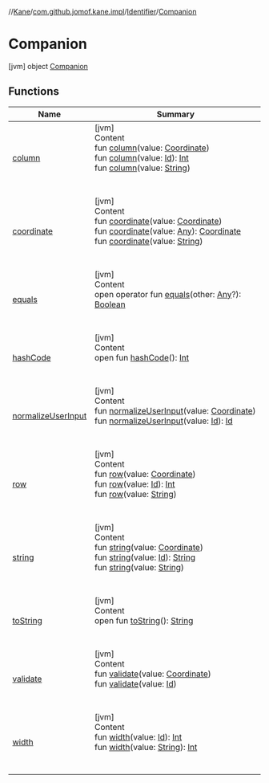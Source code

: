 //[Kane](../../../index.md)/[com.github.jomof.kane.impl](../../index.md)/[Identifier](../index.md)/[Companion](index.md)



# Companion  
 [jvm] object [Companion](index.md)   


## Functions  
  
|  Name|  Summary| 
|---|---|
| <a name="com.github.jomof.kane.impl/Identifier.Companion/column/#com.github.jomof.kane.impl.Coordinate/PointingToDeclaration/"></a>[column](column.md)| <a name="com.github.jomof.kane.impl/Identifier.Companion/column/#com.github.jomof.kane.impl.Coordinate/PointingToDeclaration/"></a>[jvm]  <br>Content  <br>fun [column](column.md)(value: [Coordinate](../../-coordinate/index.md))  <br>fun [column](column.md)(value: [Id](../../index.md#%5Bcom.github.jomof.kane.impl%2FId%2F%2F%2FPointingToDeclaration%2F%5D%2FClasslikes%2F2690868)): [Int](https://kotlinlang.org/api/latest/jvm/stdlib/kotlin/-int/index.html)  <br>fun [column](column.md)(value: [String](https://kotlinlang.org/api/latest/jvm/stdlib/kotlin/-string/index.html))  <br><br><br>
| <a name="com.github.jomof.kane.impl/Identifier.Companion/coordinate/#com.github.jomof.kane.impl.Coordinate/PointingToDeclaration/"></a>[coordinate](coordinate.md)| <a name="com.github.jomof.kane.impl/Identifier.Companion/coordinate/#com.github.jomof.kane.impl.Coordinate/PointingToDeclaration/"></a>[jvm]  <br>Content  <br>fun [coordinate](coordinate.md)(value: [Coordinate](../../-coordinate/index.md))  <br>fun [coordinate](coordinate.md)(value: [Any](https://kotlinlang.org/api/latest/jvm/stdlib/kotlin/-any/index.html)): [Coordinate](../../-coordinate/index.md)  <br>fun [coordinate](coordinate.md)(value: [String](https://kotlinlang.org/api/latest/jvm/stdlib/kotlin/-string/index.html))  <br><br><br>
| <a name="kotlin/Any/equals/#kotlin.Any?/PointingToDeclaration/"></a>[equals](../../../com.github.jomof.kane.impl.visitor/-difference-visitor/index.md#%5Bkotlin%2FAny%2Fequals%2F%23kotlin.Any%3F%2FPointingToDeclaration%2F%5D%2FFunctions%2F2690868)| <a name="kotlin/Any/equals/#kotlin.Any?/PointingToDeclaration/"></a>[jvm]  <br>Content  <br>open operator fun [equals](../../../com.github.jomof.kane.impl.visitor/-difference-visitor/index.md#%5Bkotlin%2FAny%2Fequals%2F%23kotlin.Any%3F%2FPointingToDeclaration%2F%5D%2FFunctions%2F2690868)(other: [Any](https://kotlinlang.org/api/latest/jvm/stdlib/kotlin/-any/index.html)?): [Boolean](https://kotlinlang.org/api/latest/jvm/stdlib/kotlin/-boolean/index.html)  <br><br><br>
| <a name="kotlin/Any/hashCode/#/PointingToDeclaration/"></a>[hashCode](../../../com.github.jomof.kane.impl.visitor/-difference-visitor/index.md#%5Bkotlin%2FAny%2FhashCode%2F%23%2FPointingToDeclaration%2F%5D%2FFunctions%2F2690868)| <a name="kotlin/Any/hashCode/#/PointingToDeclaration/"></a>[jvm]  <br>Content  <br>open fun [hashCode](../../../com.github.jomof.kane.impl.visitor/-difference-visitor/index.md#%5Bkotlin%2FAny%2FhashCode%2F%23%2FPointingToDeclaration%2F%5D%2FFunctions%2F2690868)(): [Int](https://kotlinlang.org/api/latest/jvm/stdlib/kotlin/-int/index.html)  <br><br><br>
| <a name="com.github.jomof.kane.impl/Identifier.Companion/normalizeUserInput/#com.github.jomof.kane.impl.Coordinate/PointingToDeclaration/"></a>[normalizeUserInput](normalize-user-input.md)| <a name="com.github.jomof.kane.impl/Identifier.Companion/normalizeUserInput/#com.github.jomof.kane.impl.Coordinate/PointingToDeclaration/"></a>[jvm]  <br>Content  <br>fun [normalizeUserInput](normalize-user-input.md)(value: [Coordinate](../../-coordinate/index.md))  <br>fun [normalizeUserInput](normalize-user-input.md)(value: [Id](../../index.md#%5Bcom.github.jomof.kane.impl%2FId%2F%2F%2FPointingToDeclaration%2F%5D%2FClasslikes%2F2690868)): [Id](../../index.md#%5Bcom.github.jomof.kane.impl%2FId%2F%2F%2FPointingToDeclaration%2F%5D%2FClasslikes%2F2690868)  <br><br><br>
| <a name="com.github.jomof.kane.impl/Identifier.Companion/row/#com.github.jomof.kane.impl.Coordinate/PointingToDeclaration/"></a>[row](row.md)| <a name="com.github.jomof.kane.impl/Identifier.Companion/row/#com.github.jomof.kane.impl.Coordinate/PointingToDeclaration/"></a>[jvm]  <br>Content  <br>fun [row](row.md)(value: [Coordinate](../../-coordinate/index.md))  <br>fun [row](row.md)(value: [Id](../../index.md#%5Bcom.github.jomof.kane.impl%2FId%2F%2F%2FPointingToDeclaration%2F%5D%2FClasslikes%2F2690868)): [Int](https://kotlinlang.org/api/latest/jvm/stdlib/kotlin/-int/index.html)  <br>fun [row](row.md)(value: [String](https://kotlinlang.org/api/latest/jvm/stdlib/kotlin/-string/index.html))  <br><br><br>
| <a name="com.github.jomof.kane.impl/Identifier.Companion/string/#com.github.jomof.kane.impl.Coordinate/PointingToDeclaration/"></a>[string](string.md)| <a name="com.github.jomof.kane.impl/Identifier.Companion/string/#com.github.jomof.kane.impl.Coordinate/PointingToDeclaration/"></a>[jvm]  <br>Content  <br>fun [string](string.md)(value: [Coordinate](../../-coordinate/index.md))  <br>fun [string](string.md)(value: [Id](../../index.md#%5Bcom.github.jomof.kane.impl%2FId%2F%2F%2FPointingToDeclaration%2F%5D%2FClasslikes%2F2690868)): [String](https://kotlinlang.org/api/latest/jvm/stdlib/kotlin/-string/index.html)  <br>fun [string](string.md)(value: [String](https://kotlinlang.org/api/latest/jvm/stdlib/kotlin/-string/index.html))  <br><br><br>
| <a name="kotlin/Any/toString/#/PointingToDeclaration/"></a>[toString](../../../com.github.jomof.kane.impl.visitor/-difference-visitor/index.md#%5Bkotlin%2FAny%2FtoString%2F%23%2FPointingToDeclaration%2F%5D%2FFunctions%2F2690868)| <a name="kotlin/Any/toString/#/PointingToDeclaration/"></a>[jvm]  <br>Content  <br>open fun [toString](../../../com.github.jomof.kane.impl.visitor/-difference-visitor/index.md#%5Bkotlin%2FAny%2FtoString%2F%23%2FPointingToDeclaration%2F%5D%2FFunctions%2F2690868)(): [String](https://kotlinlang.org/api/latest/jvm/stdlib/kotlin/-string/index.html)  <br><br><br>
| <a name="com.github.jomof.kane.impl/Identifier.Companion/validate/#com.github.jomof.kane.impl.Coordinate/PointingToDeclaration/"></a>[validate](validate.md)| <a name="com.github.jomof.kane.impl/Identifier.Companion/validate/#com.github.jomof.kane.impl.Coordinate/PointingToDeclaration/"></a>[jvm]  <br>Content  <br>fun [validate](validate.md)(value: [Coordinate](../../-coordinate/index.md))  <br>fun [validate](validate.md)(value: [Id](../../index.md#%5Bcom.github.jomof.kane.impl%2FId%2F%2F%2FPointingToDeclaration%2F%5D%2FClasslikes%2F2690868))  <br><br><br>
| <a name="com.github.jomof.kane.impl/Identifier.Companion/width/#kotlin.Any/PointingToDeclaration/"></a>[width](width.md)| <a name="com.github.jomof.kane.impl/Identifier.Companion/width/#kotlin.Any/PointingToDeclaration/"></a>[jvm]  <br>Content  <br>fun [width](width.md)(value: [Id](../../index.md#%5Bcom.github.jomof.kane.impl%2FId%2F%2F%2FPointingToDeclaration%2F%5D%2FClasslikes%2F2690868)): [Int](https://kotlinlang.org/api/latest/jvm/stdlib/kotlin/-int/index.html)  <br>fun [width](width.md)(value: [String](https://kotlinlang.org/api/latest/jvm/stdlib/kotlin/-string/index.html)): [Int](https://kotlinlang.org/api/latest/jvm/stdlib/kotlin/-int/index.html)  <br><br><br>


